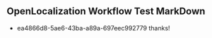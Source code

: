 ## OpenLocalization Workflow Test MarkDown
* ea4866d8-5ae6-43ba-a89a-697eec992779 thanks!

<!--HONumber=Jul16_HO4-->


